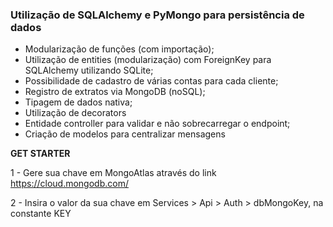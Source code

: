 ### Utilização de SQLAlchemy e PyMongo para persistência de dados

- Modularização de funções (com importação);
- Utilização de entities (modularização) com ForeignKey para SQLAlchemy utilizando SQLite;
- Possibilidade de cadastro de várias contas para cada cliente;
- Registro de extratos via MongoDB (noSQL);
- Tipagem de dados nativa;
- Utilização de decorators
- Entidade controller para validar e não sobrecarregar o endpoint;
- Criação de modelos para centralizar mensagens



**GET STARTER**

1 - Gere sua chave em MongoAtlas através do link https://cloud.mongodb.com/

2 - Insira o valor da sua chave em Services > Api > Auth > dbMongoKey, na constante KEY